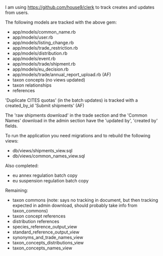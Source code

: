 I am using https://github.com/house9/clerk to track creates and updates from users.

The following models are tracked with the above gem:
* app/models/common_name.rb
* app/models/user.rb
* app/models/listing_change.rb
* app/models/trade_restriction.rb
* app/models/distribution.rb
* app/models/event.rb
* app/models/trade/shipment.rb
* app/models/eu_decision.rb
* app/models/trade/annual_report_upload.rb (AF)
* taxon concepts (no views updated)
* taxon relationships
* references

'Duplicate CITES quotas' (in the batch updates) is tracked with a created_by_id
'Submit shipments' (AF)

The 'raw shipments download' in the trade section and the 'Common Names' download in the admin section have the 'updated by', 'created by' fields.

To run the application you need migrations and to rebuild the following views:
* db/views/shipments_view.sql
* db/views/common_names_view.sql

Also completed:
* eu annex regulation batch copy
* eu suspension regulation batch copy

Remaining:

* taxon commons (note: says no tracking in document, but then tracking expected in admin download, should probably take info from taxon_commons)
* taxon concept references
* distribution references
* species_reference_output_view
* standard_reference_output_view
* synonyms_and_trade_names_view
* taxon_concepts_distributions_view
* taxon_concepts_names_view
